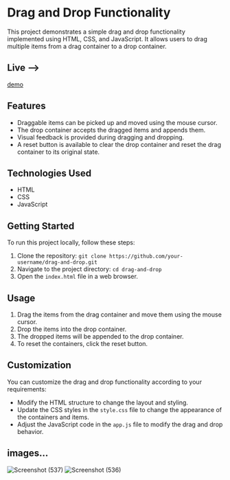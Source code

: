 # Drag and Drop Functionality

This project demonstrates a simple drag and drop functionality implemented using HTML, CSS, and JavaScript. It allows users to drag multiple items from a drag container to a drop container.

## Live --> 
[demo](https://harshsingh11-cyber.github.io/Drag-Drop/)

## Features

- Draggable items can be picked up and moved using the mouse cursor.
- The drop container accepts the dragged items and appends them.
- Visual feedback is provided during dragging and dropping.
- A reset button is available to clear the drop container and reset the drag container to its original state.

## Technologies Used

- HTML
- CSS
- JavaScript

## Getting Started

To run this project locally, follow these steps:

1. Clone the repository: `git clone https://github.com/your-username/drag-and-drop.git`
2. Navigate to the project directory: `cd drag-and-drop`
3. Open the `index.html` file in a web browser.

## Usage

1. Drag the items from the drag container and move them using the mouse cursor.
2. Drop the items into the drop container.
3. The dropped items will be appended to the drop container.
4. To reset the containers, click the reset button.

## Customization

You can customize the drag and drop functionality according to your requirements:

- Modify the HTML structure to change the layout and styling.
- Update the CSS styles in the `style.css` file to change the appearance of the containers and items.
- Adjust the JavaScript code in the `app.js` file to modify the drag and drop behavior.

## images...
![Screenshot (537)](https://github.com/harshsingh11-cyber/Drag-Drop/assets/65847214/b13098a3-2c61-4b70-933c-80e8a5fb4e6d)
![Screenshot (536)](https://github.com/harshsingh11-cyber/Drag-Drop/assets/65847214/4dd89367-70c6-4707-baa1-6ee8462a948b)
